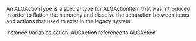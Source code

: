 An ALGActionType is a special type for ALGActionItem that was introduced in order to flatten the hierarchy and dissolve the separation between items and actions that used to exist in the legacy system.

Instance Variables
	action:		ALGAction 		reference to ALGAction
